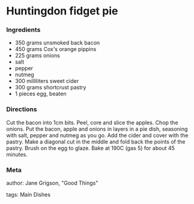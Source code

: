 # Huntingdon fidget pie

### Ingredients
 * 350 grams unsmoked back bacon
 * 450 grams Cox's orange pippins
 * 225 grams onions
 * salt
 * pepper
 * nutmeg
 * 300 milliliters sweet cider
 * 300 grams shortcrust pastry
 * 1 pieces egg, beaten

### Directions

Cut the bacon into 1cm bits. Peel, core and slice the apples.  Chop the onions.  Put the bacon, apple and onions in layers in a pie dish, seasoning with salt, pepper and nutmeg as you go.  Add the cider and cover with the pastry.  Make a diagonal cut in the middle and fold back the points of the pastry.  Brush on the egg to glaze.  Bake at 190C (gas 5) for about 45 minutes.

### Meta
author: Jane Grigson, "Good Things"

tags: Main Dishes

